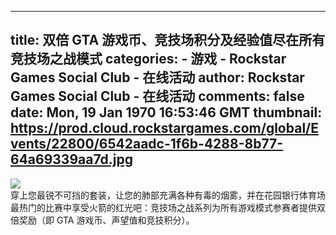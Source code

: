 
---
title: 双倍 GTA 游戏币、竞技场积分及经验值尽在所有竞技场之战模式
categories: 
    - 游戏
    - Rockstar Games Social Club - 在线活动
author: Rockstar Games Social Club - 在线活动
comments: false
date: Mon, 19 Jan 1970 16:53:46 GMT
thumbnail: https://prod.cloud.rockstargames.com/global/Events/22800/6542aadc-1f6b-4288-8b77-64a69339aa7d.jpg
---

<div>   
<img src="https://prod.cloud.rockstargames.com/global/Events/22800/6542aadc-1f6b-4288-8b77-64a69339aa7d.jpg" referrerpolicy="no-referrer"><br>穿上您最锐不可挡的套装，让您的肺部充满各种有毒的烟雾，并在花园银行体育场最热门的比赛中享受火箭的红光吧：竞技场之战系列为所有游戏模式参赛者提供双倍奖励（即 GTA 游戏币、声望值和竞技积分）。  
</div>
            